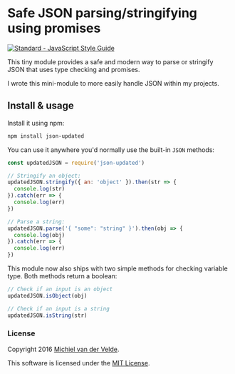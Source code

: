 # Safe JSON parsing/stringifying using promises

[![Standard - JavaScript Style Guide](https://img.shields.io/badge/code%20style-standard-brightgreen.svg)](http://standardjs.com/)

This tiny module provides a safe and modern way to parse or stringify JSON
that uses type checking and promises.

I wrote this mini-module to more easily handle JSON within my projects.

## Install & usage

Install it using npm:

```bash
npm install json-updated
```

You can use it anywhere you'd normally use the built-in `JSON` methods:

```js
const updatedJSON = require('json-updated')

// Stringify an object:
updatedJSON.stringify({ an: 'object' }).then(str => {
  console.log(str)
}).catch(err => {
  console.log(err)
})

// Parse a string:
updatedJSON.parse('{ "some": "string" }').then(obj => {
  console.log(obj)
}).catch(err => {
  console.log(err)
})
```

This module now also ships with two simple methods for checking variable type.
Both methods return a boolean:

```js
// Check if an input is an object
updatedJSON.isObject(obj)

// Check if an input is a string
updatedJSON.isString(str)
```

### License

Copyright 2016 [Michiel van der Velde](http://www.michielvdvelde.nl).

This software is licensed under the [MIT License](LICENSE).
